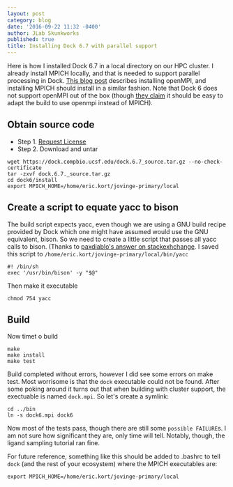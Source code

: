 ```yaml
---
layout: post
category: blog
date: '2016-09-22 11:32 -0400'
author: JLab Skunkworks
published: true
title: Installing Dock 6.7 with parallel support
---
```

Here is how I installed Dock 6.7 in a local directory on our HPC cluster. I already install MPICH locally, and that is needed to support parallel processing in Dock.  [This blog post](http://jovingelabsoftware.github.io/blog/2016/02/15/installing-openmpi-and-rmpi-from-source/) describes installing openMPI, and installing MPICH should install in a similar fashion.  Note that Dock 6 does not support openMPI out of the box (though [they claim](http://dock.compbio.ucsf.edu/DOCK_6/dock6_manual.htm) it should be easy to adapt the build to use openmpi instead of MPICH).

## Obtain source code

- Step 1. [Request License](http://dock.compbio.ucsf.edu/Online_Licensing/dock_license_application.html)
- Step 2. Download and untar


```
wget https://dock.compbio.ucsf.edu/dock.6.7_source.tar.gz --no-check-certificate
tar -zxvf dock.6.7._source.tar.gz
cd dock6/install
export MPICH_HOME=/home/eric.kort/jovinge-primary/local
```

## Create a script to equate yacc to bison
The build script expects yacc, even though we are using a GNU build recipe provided by Dock which one might have assumed would use the GNU equivalent, bison.  So we need to create a little script that passes all yacc calls to bison.  (Thanks to [paxdiablo's answer on stackexhchange](http://stackoverflow.com/questions/10733238/make-yacc-command-not-found-after-installing-bison).  I saved this script to `/home/eric.kort/jovinge-primary/local/bin/yacc`

```
#! /bin/sh
exec '/usr/bin/bison' -y "$@"
```
Then make it executable

```
chmod 754 yacc
```

## Build

Now timet o build

```
make
make install
make test
```

Build completed without errors, however I did see some errors on make test.  Most worrisome is that the `dock` executable could not be found.  After some poking around it turns out that when building with cluster support, the exectuable is named `dock.mpi`.  So let's create a symlink:

```
cd ../bin
ln -s dock6.mpi dock6
```

Now most of the tests pass, though there are still some `possible FAILURE`s.  I am not sure how significant they are, only time will tell.  Notably, though, the ligand sampling tutorial ran fine.

For future reference, something like this should be added to .bashrc to tell `dock` (and the rest of your ecosystem) where the MPICH executables are:

```
export MPICH_HOME=/home/eric.kort/jovinge-primary/local

```

